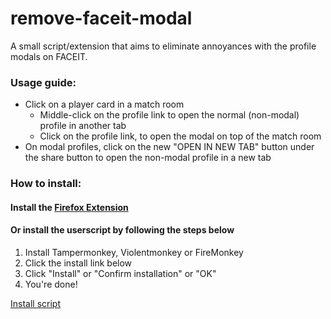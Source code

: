 # remove-faceit-modal
A small script/extension that aims to eliminate annoyances with the profile modals on FACEIT.

### Usage guide:
- Click on a player card in a match room
    - Middle-click on the profile link to open the normal (non-modal) profile in another tab
    - Click on the profile link, to open the modal on top of the match room
- On modal profiles, click on the new "OPEN IN NEW TAB" button under the share button to open the non-modal profile in a new tab 
### How to install:
#### <b>Install the [Firefox Extension](https://addons.mozilla.org/en-US/firefox/addon/remove-faceit-modal/)</b>
#### Or install the userscript by following the steps below
1. Install Tampermonkey, Violentmonkey or FireMonkey
2. Click the install link below
3. Click "Install" or "Confirm installation" or "OK"
4. You're done!  

[Install script](https://github.com/shakerrrr/remove-faceit-modal/raw/master/remove-faceit-modal.user.js)
